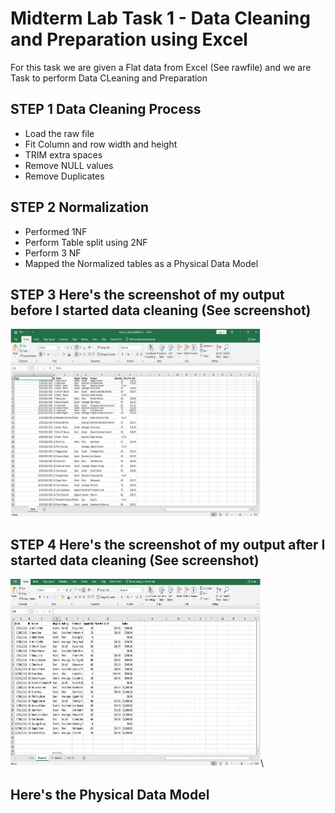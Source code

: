 # Midterm Lab Task 1 - Data Cleaning and Preparation using Excel
 For this task we are given a Flat data from Excel (See rawfile) and we are Task to perform Data CLeaning and Preparation
## STEP 1 Data Cleaning Process 
- Load the raw file
- Fit Column and row width and height
- TRIM extra spaces
- Remove NULL values
- Remove Duplicates
## STEP 2 Normalization
- Performed 1NF
- Perform Table split using 2NF
- Perform 3 NF
- Mapped the Normalized tables as a Physical Data Model
## STEP 3 Here's the screenshot of my output before I started data cleaning (See screenshot)
  <img src="Images/RAW.png" alt="Alt Text" width="400" height="300">
  
## STEP 4 Here's the screenshot of my output after I started data cleaning (See screenshot)  
  <img src="Images/CLEAN.png" alt="Alt Text" width="400" height="300">\

## Here's the Physical Data Model
